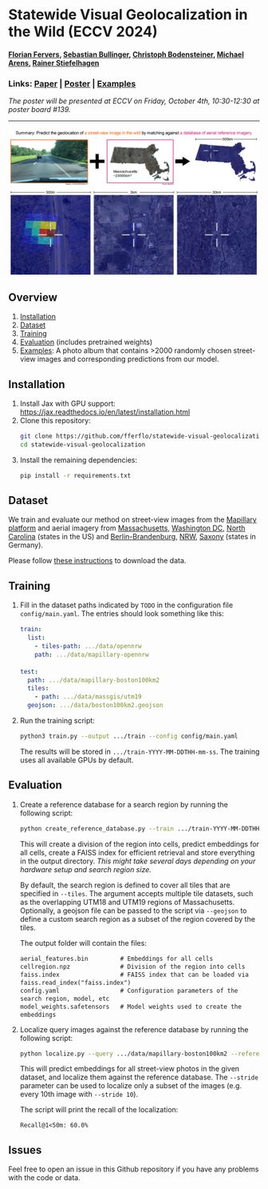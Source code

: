 # Statewide Visual Geolocalization in the Wild (ECCV 2024)

#### [Florian Fervers](https://fferflo.github.io/), [Sebastian Bullinger](https://sbcv.github.io/), [Christoph Bodensteiner](https://scholar.google.de/citations?user=eQS65kAAAAAJ), [Michael Arens](https://scholar.google.de/citations?user=Sg5ZkXwAAAAJ), [Rainer Stiefelhagen](https://cvhci.anthropomatik.kit.edu/people_596.php)

### Links: [Paper](https://arxiv.org/abs/2409.16763) | [Poster](https://fferflo.github.io/assets/img/statewide24-poster.jpg) | [Examples](https://photos.app.goo.gl/xZYcsvSQg7vq83V68)

*The poster will be presented at ECCV on Friday, October 4th, 10:30-12:30 at poster board #139.*

---

![summary](https://github.com/fferflo/statewide-visual-geolocalization/blob/main/images/summary.jpg)

## Overview

1. [Installation](#installation)
2. [Dataset](#dataset)
3. [Training](#training)
4. [Evaluation](#evaluation) (includes pretrained weights)
5. [Examples](https://photos.app.goo.gl/xZYcsvSQg7vq83V68): A photo album that contains >2000 randomly chosen street-view images and corresponding predictions from our model.

## Installation

1.  Install Jax with GPU support: https://jax.readthedocs.io/en/latest/installation.html
2.  Clone this repository:
    ```bash
    git clone https://github.com/fferflo/statewide-visual-geolocalization
    cd statewide-visual-geolocalization
    ```
3.  Install the remaining dependencies:
    ```bash
    pip install -r requirements.txt
    ```

## Dataset

We train and evaluate our method on street-view images from the [Mapillary platform](https://www.mapillary.com/) and aerial imagery from [Massachusetts](https://www.mass.gov/orgs/massgis-bureau-of-geographic-information), [Washington DC](https://opendata.dc.gov/), [North Carolina](https://www.nconemap.gov/) (states in the US) and [Berlin-Brandenburg](https://data.geobasis-bb.de/), [NRW](https://www.opengeodata.nrw.de/produkte/), [Saxony](https://www.geodaten.sachsen.de/) (states in Germany).

Please follow [these instructions](dataset) to download the data.

## Training

1.  Fill in the dataset paths indicated by `TODO` in the configuration file `config/main.yaml`. The entries should look something like this:
    ```yaml
    train:
      list:
        - tiles-path: .../data/opennrw
        path: .../data/mapillary-opennrw

    test:
      path: .../data/mapillary-boston100km2
      tiles:
        - path: .../data/massgis/utm19
      geojson: .../data/boston100km2.geojson
    ```

2.  Run the training script:
    ```bash
    python3 train.py --output .../train --config config/main.yaml
    ```
    The results will be stored in `.../train-YYYY-MM-DDTHH-mm-ss`. The training uses all available GPUs by default.

## Evaluation

1.  Create a reference database for a search region by running the following script:
    ```bash
    python create_reference_database.py --train .../train-YYYY-MM-DDTHH-mm-ss --output .../refdb-massgis --tiles .../data/massgis/utm19 .../data/massgis/utm18
    ```
    This will create a division of the region into cells, predict embeddings for all cells, create a FAISS index for efficient retrieval and store everything in the output directory. *This might take several days depending on your hardware setup and search region size.*

    By default, the search region is defined to cover all tiles that are specified in `--tiles`. The argument accepts multiple tile datasets, such as the overlapping UTM18 and UTM19 regions of Massachusetts. Optionally, a geojson file can be passed to the script via `--geojson` to define a custom search region as a subset of the region covered by the tiles.

    The output folder will contain the files:
    ```
    aerial_features.bin         # Embeddings for all cells
    cellregion.npz              # Division of the region into cells
    faiss.index                 # FAISS index that can be loaded via faiss.read_index("faiss.index")
    config.yaml                 # Configuration parameters of the search region, model, etc
    model_weights.safetensors   # Model weights used to create the embeddings
    ``` 

2.  Localize query images against the reference database by running the following script:
    ```bash
    python localize.py --query .../data/mapillary-boston100km2 --reference .../refdb-massgis --stride 1
    ```
    This will predict embeddings for all street-view photos in the given dataset, and localize them against the reference database. The `--stride` parameter can be used to localize only a subset of the images (e.g. every 10th image with `--stride 10`).

    The script will print the recall of the localization:
    ```
    Recall@1<50m: 60.0%
    ```

## Issues

Feel free to open an issue in this Github repository if you have any problems with the code or data.
